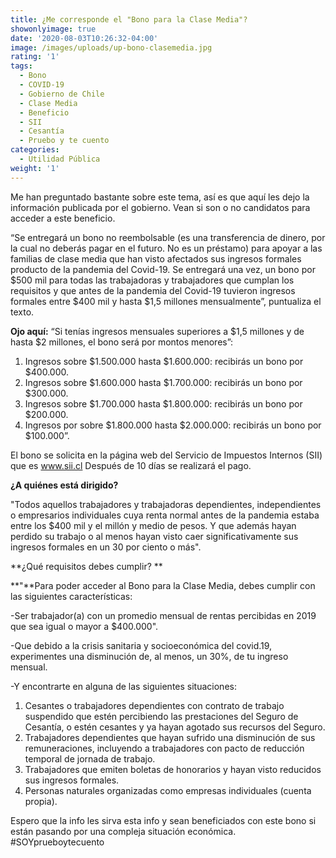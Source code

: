 ```yaml
---
title: ¿Me corresponde el "Bono para la Clase Media"?
showonlyimage: true
date: '2020-08-03T10:26:32-04:00'
image: /images/uploads/up-bono-clasemedia.jpg
rating: '1'
tags:
  - Bono
  - COVID-19
  - Gobierno de Chile
  - Clase Media
  - Beneficio
  - SII
  - Cesantía
  - Pruebo y te cuento
categories:
  - Utilidad Pública
weight: '1'
---
```

Me han preguntado bastante sobre este tema, así es que aquí les dejo la información publicada por el gobierno. Vean si son o no candidatos para acceder a este beneficio.

<!--more-->

“Se entregará un bono no reembolsable (es una transferencia de dinero, por la cual no deberás pagar en el futuro. No es un préstamo) para apoyar a las familias de clase media que han visto afectados sus ingresos formales producto de la pandemia del Covid-19. Se entregará una vez, un bono por $500 mil para todas las trabajadoras y trabajadores que cumplan los requisitos y que antes de la pandemia del Covid-19 tuvieron ingresos formales entre $400 mil y hasta $1,5 millones mensualmente”, puntualiza el texto. 

**Ojo aquí:** “Si tenías ingresos mensuales superiores a $1,5 millones y de hasta $2 millones, el bono será por montos menores”:

1. Ingresos sobre $1.500.000 hasta $1.600.000: recibirás un bono por $400.000.
2. Ingresos sobre $1.600.000 hasta $1.700.000: recibirás un bono por $300.000.
3. Ingresos sobre $1.700.000 hasta $1.800.000: recibirás un bono por $200.000.
4. Ingresos por sobre $1.800.000 hasta $2.000.000: recibirás un bono por $100.000”.

El bono se solicita en la página web del Servicio de Impuestos Internos (SII) que es www.sii.cl Después de 10 días se realizará el pago.

**¿A quiénes está dirigido?**

"Todos aquellos trabajadores y trabajadoras dependientes, independientes o empresarios individuales cuya renta normal antes de la pandemia estaba entre los $400 mil y el millón y medio de pesos.
 Y que además hayan perdido su trabajo o al menos hayan visto caer significativamente sus ingresos formales en un 30 por ciento o más". 

**¿Qué requisitos debes cumplir?
**

**"**Para poder acceder al Bono para la Clase Media, debes cumplir con las siguientes características:

\-Ser trabajador(a) con un promedio mensual de rentas percibidas en 2019 que sea igual o mayor a $400.000".

\-Que debido a la crisis sanitaria y socioeconómica del covid.19, experimentes una disminución de, al menos, un 30%, de tu ingreso mensual.

\-Y encontrarte en alguna de las siguientes situaciones: 

1. Cesantes o trabajadores dependientes con contrato de trabajo suspendido que estén percibiendo las prestaciones del Seguro de Cesantía, o estén cesantes y ya hayan agotado sus recursos del Seguro.
2. Trabajadores dependientes que hayan sufrido una disminución de sus remuneraciones, incluyendo a trabajadores con pacto de reducción temporal de jornada de trabajo.
3. Trabajadores que emiten boletas de honorarios y hayan visto reducidos sus ingresos formales.
4. Personas naturales organizadas como empresas individuales (cuenta propia). 

Espero que la info les sirva esta info y sean beneficiados con este bono si están pasando por una compleja situación económica. #SOYprueboytecuento
